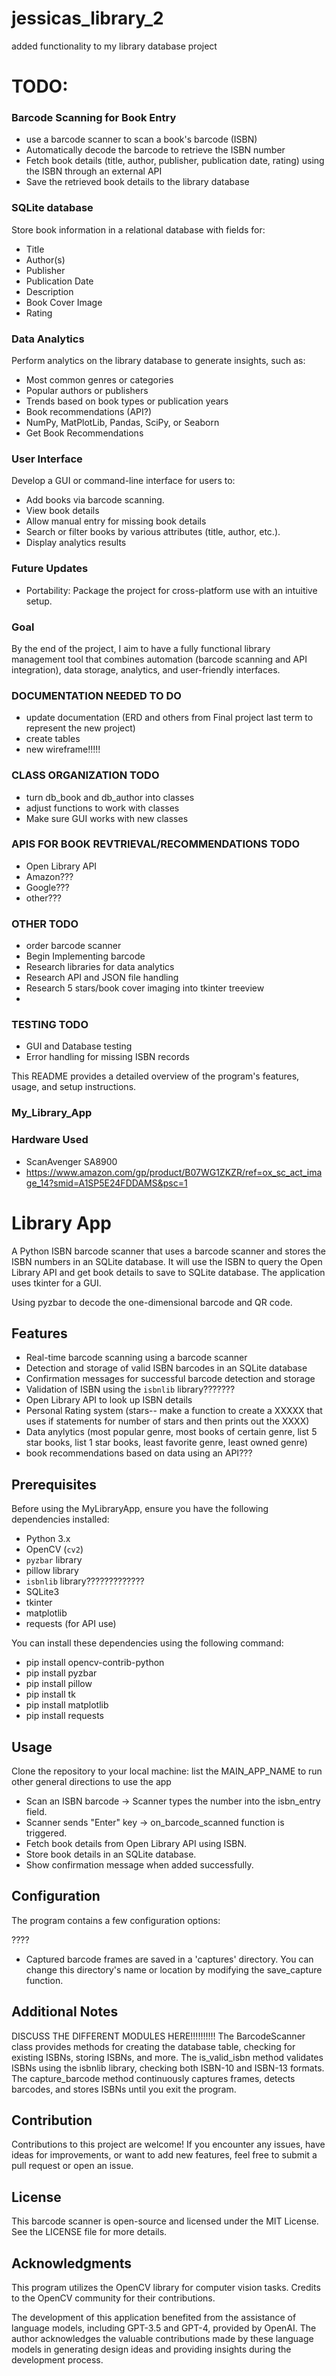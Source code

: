# jessicas_library_2
added functionality to my library database project

# TODO:
### Barcode Scanning for Book Entry
- use a barcode scanner to scan a book's barcode (ISBN)
- Automatically decode the barcode to retrieve the ISBN number
- Fetch book details (title, author, publisher, publication date, rating) using the ISBN through an external API
- Save the retrieved book details to the library database

### SQLite database
Store book information in a relational database with fields for:
- Title
- Author(s)
- Publisher
- Publication Date
- Description
- Book Cover Image
- Rating
  
### Data Analytics
Perform analytics on the library database to generate insights, such as:
- Most common genres or categories
- Popular authors or publishers
- Trends based on book types or publication years
- Book recommendations (API?)
- NumPy, MatPlotLib, Pandas, SciPy, or Seaborn
- Get Book Recommendations 

### User Interface
Develop a GUI or command-line interface for users to:
- Add books via barcode scanning.
- View book details
- Allow manual entry for missing book details
- Search or filter books by various attributes (title, author, etc.).
- Display analytics results


### Future Updates
- Portability: Package the project for cross-platform use with an intuitive setup.

### Goal
By the end of the project, I aim to have a fully functional library management tool that combines automation (barcode scanning and API integration), data storage, analytics, and user-friendly interfaces. 

### DOCUMENTATION NEEDED TO DO
- update documentation (ERD and others from Final project last term to represent the new project)
- create tables
- new wireframe!!!!!

### CLASS ORGANIZATION TODO
- turn db_book and db_author into classes
- adjust functions to work with classes
- Make sure GUI works with new classes

### APIS FOR BOOK REVTRIEVAL/RECOMMENDATIONS TODO
- Open Library API
- Amazon???
- Google???
- other???  

### OTHER TODO 
- order barcode scanner
- Begin Implementing barcode
- Research libraries for data analytics
- Research API and JSON file handling
- Research 5 stars/book cover imaging into tkinter treeview
- 
  
### TESTING TODO
- GUI and Database testing
- Error handling for missing ISBN records


 










































This README provides a detailed overview of the program's features, usage, and setup instructions.
### My_Library_App

### Hardware Used
- ScanAvenger SA8900
- https://www.amazon.com/gp/product/B07WG1ZKZR/ref=ox_sc_act_image_14?smid=A1SP5E24FDDAMS&psc=1


# Library App

A Python ISBN barcode scanner that uses a barcode scanner and stores the ISBN numbers in an SQLite database. It will use the ISBN to query the Open Library API and get book details to save to SQLite database. The application uses tkinter for a GUI.

Using pyzbar to decode the one-dimensional barcode and QR code. 


## Features

- Real-time barcode scanning using a barcode scanner
- Detection and storage of valid ISBN barcodes in an SQLite database
- Confirmation messages for successful barcode detection and storage
- Validation of ISBN using the `isbnlib` library???????
- Open Library API to look up ISBN details
- Personal Rating system (stars-- make a function to create a XXXXX that uses if statements for number of stars and then prints out the XXXX)
- Data anylytics (most popular genre, most books of certain genre, list 5 star books, list 1 star books, least favorite genre, least owned genre)
- book recommendations based on data using an API???


## Prerequisites

Before using the MyLibraryApp, ensure you have the following dependencies installed:

- Python 3.x
- OpenCV (`cv2`)
- `pyzbar` library
- pillow library
- `isbnlib` library?????????????
- SQLite3
- tkinter
- matplotlib
- requests (for API use)

You can install these dependencies using the following command: 

- pip install opencv-contrib-python
- pip install pyzbar
- pip install pillow
- pip install tk
- pip install matplotlib
- pip install requests





## Usage

Clone the repository to your local machine:
list the MAIN_APP_NAME to run
other general directions to use the app

- Scan an ISBN barcode → Scanner types the number into the isbn_entry field.
- Scanner sends "Enter" key → on_barcode_scanned function is triggered.
- Fetch book details from Open Library API using ISBN.
- Store book details in an SQLite database.
- Show confirmation message when added successfully.

## Configuration

The program contains a few configuration options:

????
- Captured barcode frames are saved in a 'captures' directory. You can change this directory's name or location by modifying the save_capture function.

## Additional Notes

DISCUSS THE DIFFERENT MODULES HERE!!!!!!!!!!
The BarcodeScanner class provides methods for creating the database table, checking for existing ISBNs, storing ISBNs, and more.
The is_valid_isbn method validates ISBNs using the isbnlib library, checking both ISBN-10 and ISBN-13 formats.
The capture_barcode method continuously captures frames, detects barcodes, and stores ISBNs until you exit the program.

## Contribution

Contributions to this project are welcome! If you encounter any issues, have ideas for improvements, or want to add new features, feel free to submit a pull request or open an issue.

## License

This barcode scanner is open-source and licensed under the MIT License. See the LICENSE file for more details.

## Acknowledgments

This program utilizes the OpenCV library for computer vision tasks. Credits to the OpenCV community for their contributions.

The development of this application benefited from the assistance of language models, including GPT-3.5 and GPT-4, provided by OpenAI. The author acknowledges the valuable contributions made by these language models in generating design ideas and providing insights during the development process.






